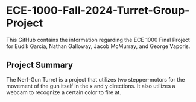 # ECE-1000-Fall-2024-Turret-Group-Project
This GitHub contains the information regarding the ECE 1000 Final Project for Eudik Garcia, Nathan Galloway, Jacob McMurray, and George Vaporis.

## Project Summary
The Nerf-Gun Turret is a project that utilizes two stepper-motors for the movement of the gun itself in the x and y directions.
It also utilizes a webcam to recognize a certain color to fire at.

